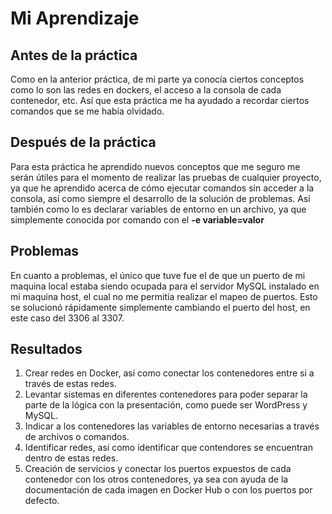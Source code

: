 # Mi Aprendizaje
## Antes de la práctica
Como en la anterior práctica, de mi parte ya conocía ciertos conceptos como lo son las redes en dockers, el acceso a la consola de cada contenedor, etc. Así que esta práctica me ha ayudado a recordar ciertos comandos que se me había olvidado.

## Después de la práctica
Para esta práctica he aprendido nuevos conceptos que me seguro me serán útiles para el momento de realizar las pruebas de cualquier proyecto, ya que he aprendido acerca de cómo ejecutar comandos sin acceder a la consola, así como siempre el desarrollo de la solución de problemas. Así también como lo es declarar variables de entorno en un archivo, ya que simplemente conocida por comando con el  **-e variable=valor**

## Problemas
En cuanto a problemas, el único que tuve fue el de que un puerto de mi maquina local estaba siendo ocupada para el servidor MySQL instalado en mi maquina host, el cual no me permitía realizar el mapeo de puertos.
Esto se solucionó rápidamente simplemente cambiando el puerto del host, en este caso del 3306 al 3307.

## Resultados
1. Crear redes en Docker, así como conectar los contenedores entre si a través de estas redes.
2. Levantar sistemas en diferentes contenedores para poder separar la parte de la lógica con la presentación, como puede ser WordPress y MySQL.
3. Indicar a los contenedores las variables de entorno necesarias a través de archivos o comandos.
4. Identificar redes, así como identificar que contendores se encuentran dentro de estas redes.
5. Creación de servicios y conectar los puertos expuestos de cada contenedor con los otros contenedores, ya sea con ayuda de la documentación de cada imagen en Docker Hub o con los puertos por defecto.